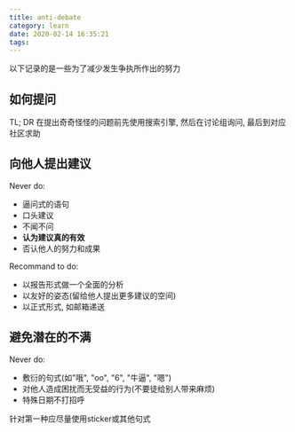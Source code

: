 ```yaml
---
title: anti-debate
category: learn
date: 2020-02-14 16:35:21
tags:
---
```


以下记录的是一些为了减少发生争执所作出的努力

<!-- more -->

## 如何提问

TL; DR 在提出奇奇怪怪的问题前先使用搜索引擎, 然后在讨论组询问, 最后到对应社区求助

## 向他人提出建议

Never do:

* 逼问式的语句
* 口头建议
* 不闻不问
* **认为建议真的有效**
* 否认他人的努力和成果

Recommand to do:

* 以报告形式做一个全面的分析
* 以友好的姿态(留给他人提出更多建议的空间)
* 以正式形式, 如邮箱递送

## 避免潜在的不满

Never do:

* 敷衍的句式(如"哦", "oo", "6", "牛逼", "嗯")
* 对他人造成困扰而无受益的行为(不要徒给别人带来麻烦)
* 特殊日期不打招呼

针对第一种应尽量使用sticker或其他句式
